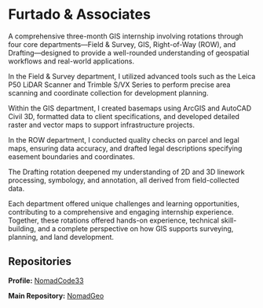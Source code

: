# Furtado & Associates
A comprehensive three-month GIS internship involving rotations through four core departments—Field & Survey, GIS, Right-of-Way (ROW), and Drafting—designed to provide a well-rounded understanding of geospatial workflows and real-world applications. 

In the Field & Survey department, I utilized advanced tools such as the Leica P50 LiDAR Scanner and Trimble S/VX Series to perform precise area scanning and coordinate collection for development planning. 

Within the GIS department, I created basemaps using ArcGIS and AutoCAD Civil 3D, formatted data to client specifications, and developed detailed raster and vector maps to support infrastructure projects. 

In the ROW department, I conducted quality checks on parcel and legal maps, ensuring data accuracy, and drafted legal descriptions specifying easement boundaries and coordinates. 

The Drafting rotation deepened my understanding of 2D and 3D linework processing, symbology, and annotation, all derived from field-collected data. 

Each department offered unique challenges and learning opportunities, contributing to a comprehensive and engaging internship experience. Together, these rotations offered hands-on experience, technical skill-building, and a complete perspective on how GIS supports surveying, planning, and land development.

## Repositories
**Profile:** [NomadCode33](https://github.com/NomadCode33)

**Main Repository:** [NomadGeo](https://github.com/NomadCode33/NomadGeo)